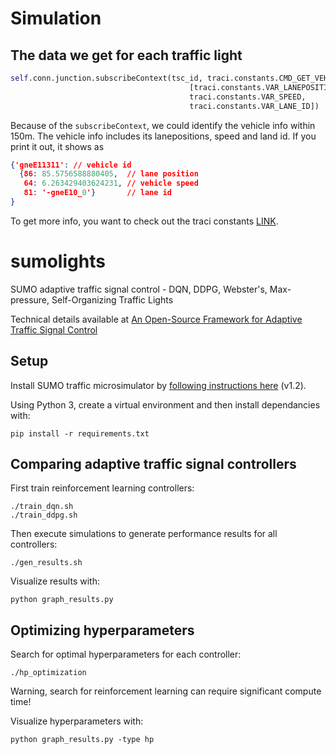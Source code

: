 

# Simulation

## The data we get for each traffic light 

```python
self.conn.junction.subscribeContext(tsc_id, traci.constants.CMD_GET_VEHICLE_VARIABLE, 150,
                                        [traci.constants.VAR_LANEPOSITION,
                                        traci.constants.VAR_SPEED,
                                        traci.constants.VAR_LANE_ID])
```

Because of the `subscribeContext`, we could identify the vehicle info within 150m. The vehicle info includes its lanepositions, speed and land id. If you print it out, it shows as 
```json
{'gneE11311': // vehicle id
  {86: 85.5756588880405,  // lane position
   64: 6.263429403624231, // vehicle speed
   81: '-gneE10_0'}       // lane id
}
```

To get more info, you want to check out the traci constants [LINK](https://sumo.dlr.de/pydoc/traci.constants.html).



# sumolights
SUMO adaptive traffic signal control - DQN, DDPG, Webster's, Max-pressure, Self-Organizing Traffic Lights

Technical details available at [An Open-Source Framework for Adaptive Traffic Signal Control](https://arxiv.org/abs/1909.00395)

## Setup

Install SUMO traffic microsimulator by [following instructions here](https://sumo.dlr.de/wiki/Installing) (v1.2).

Using Python 3, create a virtual environment and then install dependancies with:
```
pip install -r requirements.txt
```

## Comparing adaptive traffic signal controllers
First train reinforcement learning controllers:
```
./train_dqn.sh
./train_ddpg.sh
```

Then execute simulations to generate performance results for all controllers:
```
./gen_results.sh
```

Visualize results with:
```
python graph_results.py
```

## Optimizing hyperparameters
Search for optimal hyperparameters for each controller:
```
./hp_optimization
```
Warning, search for reinforcement learning can require significant compute time!

Visualize hyperparameters with:
```
python graph_results.py -type hp
```

